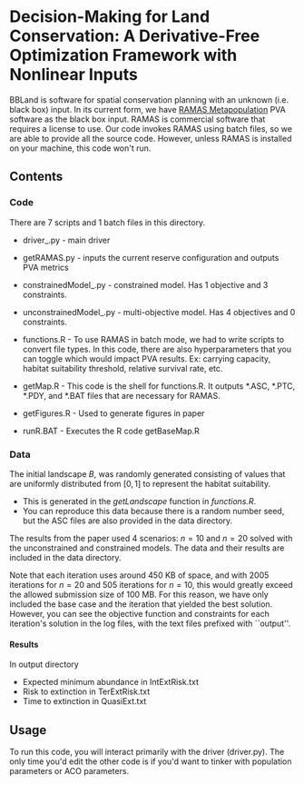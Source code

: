 
# Decision-Making for Land Conservation: A Derivative-Free Optimization Framework with Nonlinear Inputs

BBLand is software for spatial conservation planning with an unknown (i.e. black box) input. In its current form, we have [RAMAS Metapopulation](https://www.ramas.com/metapop-6-0) PVA software as the black box input. RAMAS is commercial software that requires a license to use. Our code invokes RAMAS using batch files, so we are able to provide all the source code. However, unless RAMAS is installed on your machine, this code won't run. 

## Contents 


### Code 
There are 7 scripts and 1 batch files in this directory. 
* driver_.py - main driver
* getRAMAS.py - inputs the current reserve configuration and outputs PVA metrics
* constrainedModel_.py - constrained model. Has 1 objective and 3 constraints. 
* unconstrainedModel_.py - multi-objective model. Has 4 objectives and 0 constraints. 

* functions.R - To use RAMAS in batch mode, we had to write scripts to convert file types. In this code, there are also hyperparameters that you can toggle which would impact PVA results. Ex: carrying capacity, habitat suitability threshold, relative survival rate, etc. 
* getMap.R - This code is the shell for functions.R. It outputs *.ASC, *.PTC, *.PDY, and *.BAT files that are necessary for RAMAS.
* getFigures.R - Used to generate figures in paper 

* runR.BAT - Executes the R code getBaseMap.R 


### Data 
The initial landscape $B$, was randomly generated consisting of values that are uniformly distributed from $[0,1]$ to represent the habitat suitability. 
  * This is generated in the *getLandscape* function in *functions.R*.
  * You can reproduce this data because there is a random number seed, but the ASC files are also provided in the data directory. 

The results from the paper used 4 scenarios: $n = 10$ and $n = 20$ solved with the unconstrained and constrained models. The data and their results are included in the data directory. 

Note that each iteration uses around 450 KB of space, and with 2005 iterations for $n=20$ and 505 iterations for $n=10$, this would greatly exceed the allowed submission size of 100 MB. For this reason, we have only included the base case and the iteration that yielded the best solution. However, you can see the objective function and constraints for each iteration's solution in the log files, with the text files prefixed with ``output''.

#### Results
In output directory
*  Expected minimum abundance in IntExtRisk.txt
*  Risk to extinction in TerExtRisk.txt
*  Time to extinction in QuasiExt.txt



## Usage
To run this code, you will interact primarily with the driver (driver.py). The only time you'd edit the other code is if you'd want to tinker with population parameters or ACO parameters. 


